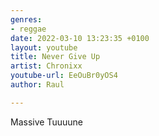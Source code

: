 ```yaml
---
genres:
- reggae
date: 2022-03-10 13:23:35 +0100
layout: youtube
title: Never Give Up
artist: Chronixx
youtube-url: EeOuBr0yOS4
author: Raul

---
```

Massive Tuuuune 